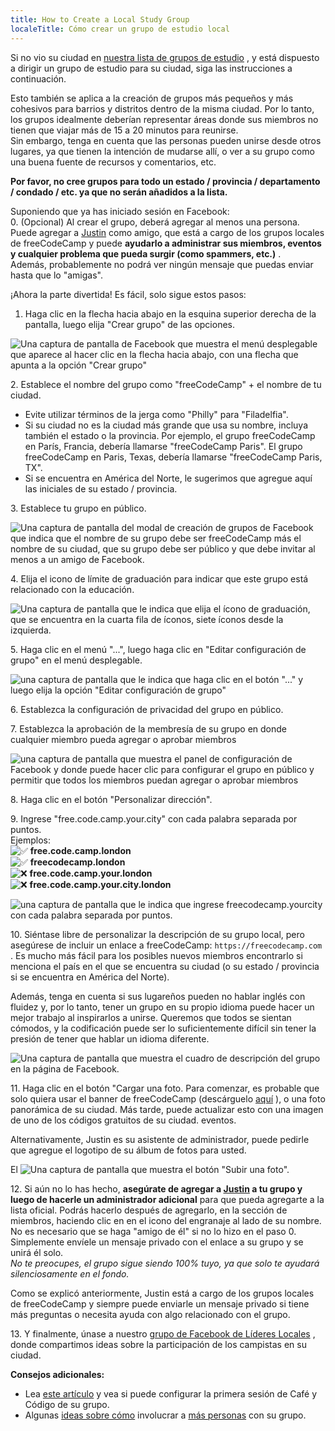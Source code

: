 ```yaml
---
title: How to Create a Local Study Group
localeTitle: Cómo crear un grupo de estudio local
---
```

Si no vio su ciudad en [nuestra lista de grupos de estudio](https://www.freecodecamp.com/study-group-directory/) , y está dispuesto a dirigir un grupo de estudio para su ciudad, siga las instrucciones a continuación.

Esto también se aplica a la creación de grupos más pequeños y más cohesivos para barrios y distritos dentro de la misma ciudad. Por lo tanto, los grupos idealmente deberían representar áreas donde sus miembros no tienen que viajar más de 15 a 20 minutos para reunirse.  
Sin embargo, tenga en cuenta que las personas pueden unirse desde otros lugares, ya que tienen la intención de mudarse allí, o ver a su grupo como una buena fuente de recursos y comentarios, etc.

**Por favor, no cree grupos para todo un estado / provincia / departamento / condado / etc. ya que no serán añadidos a la lista.**

Suponiendo que ya has iniciado sesión en Facebook:  
0\. (Opcional) Al crear el grupo, deberá agregar al menos una persona. Puede agregar a [Justin](https://www.facebook.com/FCC.GroupChancellor) como amigo, que está a cargo de los grupos locales de freeCodeCamp y puede **ayudarlo a administrar sus miembros, eventos y cualquier problema que pueda surgir (como spammers, etc.)** .  
Además, probablemente no podrá ver ningún mensaje que puedas enviar hasta que lo "amigas".

¡Ahora la parte divertida! Es fácil, solo sigue estos pasos:

1.  Haga clic en la flecha hacia abajo en la esquina superior derecha de la pantalla, luego elija "Crear grupo" de las opciones.

![Una captura de pantalla de Facebook que muestra el menú desplegable que aparece al hacer clic en la flecha hacia abajo, con una flecha que apunta a la opción "Crear grupo"](//discourse-user-assets.s3.amazonaws.com/original/2X/9/9b58a494046871476342efb4b2e8d09426f7f9e3.png)

2\. Establece el nombre del grupo como "freeCodeCamp" + el nombre de tu ciudad.

*   Evite utilizar términos de la jerga como "Philly" para "Filadelfia".
*   Si su ciudad no es la ciudad más grande que usa su nombre, incluya también el estado o la provincia. Por ejemplo, el grupo freeCodeCamp en París, Francia, debería llamarse "freeCodeCamp Paris". El grupo freeCodeCamp en Paris, Texas, debería llamarse "freeCodeCamp Paris, TX".
*   Si se encuentra en América del Norte, le sugerimos que agregue aquí las iniciales de su estado / provincia.

3\. Establece tu grupo en público.

![Una captura de pantalla del modal de creación de grupos de Facebook que indica que el nombre de su grupo debe ser freeCodeCamp más el nombre de su ciudad, que su grupo debe ser público y que debe invitar al menos a un amigo de Facebook.](//discourse-user-assets.s3.amazonaws.com/original/3X/e/4/e49fe1e0a5b675c80dc4313252a5f92fd866472c.png)

4\. Elija el icono de límite de graduación para indicar que este grupo está relacionado con la educación.

![Una captura de pantalla que le indica que elija el ícono de graduación, que se encuentra en la cuarta fila de íconos, siete íconos desde la izquierda.](//discourse-user-assets.s3.amazonaws.com/original/2X/f/fc5d4406b8e794fb973178aeffb281d8e344fea4.png)

5\. Haga clic en el menú "...", luego haga clic en "Editar configuración de grupo" en el menú desplegable.

![una captura de pantalla que le indica que haga clic en el botón "..." y luego elija la opción "Editar configuración de grupo"](//discourse-user-assets.s3.amazonaws.com/original/2X/2/2e6b9e8129a42aba871442045da24686a1a63765.png)

6\. Establezca la configuración de privacidad del grupo en público.

7\. Establezca la aprobación de la membresía de su grupo en donde cualquier miembro pueda agregar o aprobar miembros

![una captura de pantalla que muestra el panel de configuración de Facebook y donde puede hacer clic para configurar el grupo en público y permitir que todos los miembros puedan agregar o aprobar miembros](//discourse-user-assets.s3.amazonaws.com/original/3X/6/a/6a2735dbb63f052109e06a21baf64d5e818e2dbc.png)

8\. Haga clic en el botón "Personalizar dirección".

9\. Ingrese "free.code.camp.your.city" con cada palabra separada por puntos.  
Ejemplos:  
![:white_check_mark:](https://forum.freecodecamp.com/images/emoji/emoji_one/white_check_mark.png?v=3 ": white_check_mark:") **free.code.camp.london**  
![:white_check_mark:](https://forum.freecodecamp.com/images/emoji/emoji_one/white_check_mark.png?v=3 ": white_check_mark:") **freecodecamp.london**  
![:x:](https://forum.freecodecamp.com/images/emoji/emoji_one/x.png?v=3 ":X:") **free.code.camp.your.london**  
![:x:](https://forum.freecodecamp.com/images/emoji/emoji_one/x.png?v=3 ":X:") **free.code.camp.your.city.london**

![una captura de pantalla que le indica que ingrese freecodecamp.yourcity con cada palabra separada por puntos.](//discourse-user-assets.s3.amazonaws.com/original/2X/b/b06ad3f1b9d91f9dd9aba828bdd699677725d130.png)

10\. Siéntase libre de personalizar la descripción de su grupo local, pero asegúrese de incluir un enlace a freeCodeCamp: `https://freecodecamp.com` . Es mucho más fácil para los posibles nuevos miembros encontrarlo si menciona el país en el que se encuentra su ciudad (o su estado / provincia si se encuentra en América del Norte).

Además, tenga en cuenta si sus lugareños pueden no hablar inglés con fluidez y, por lo tanto, tener un grupo en su propio idioma puede hacer un mejor trabajo al inspirarlos a unirse. Queremos que todos se sientan cómodos, y la codificación puede ser lo suficientemente difícil sin tener la presión de tener que hablar un idioma diferente.

![Una captura de pantalla que muestra el cuadro de descripción del grupo en la página de Facebook.](//discourse-user-assets.s3.amazonaws.com/original/3X/8/c/8c68d711a85d5089b28d927665db3a6d6cf7ca40.png)

11\. Haga clic en el botón "Cargar una foto. Para comenzar, es probable que solo quiera usar el banner de freeCodeCamp (descárguelo [aquí](https://github.com/FreeCodeCamp/wiki/blob/master/deprecated%20wiki/images/FCC-FBbanner.png) ), o una foto panorámica de su ciudad. Más tarde, puede actualizar esto con una imagen de uno de los códigos gratuitos de su ciudad. eventos.

Alternativamente, Justin es su asistente de administrador, puede pedirle que agregue el logotipo de su álbum de fotos para usted.

El ![Una captura de pantalla que muestra el botón "Subir una foto".](//discourse-user-assets.s3.amazonaws.com/original/2X/2/26006223f5f5b1c154496452037049be1a795d68.png)

12\. Si aún no lo has hecho, **asegúrate de agregar a [Justin](https://www.facebook.com/FCC.GroupChancellor) a tu grupo y luego de hacerle un administrador adicional** para que pueda agregarte a la lista oficial. Podrás hacerlo después de agregarlo, en la sección de miembros, haciendo clic en en el icono del engranaje al lado de su nombre.  
No es necesario que se haga "amigo de él" si no lo hizo en el paso 0. Simplemente envíele un mensaje privado con el enlace a su grupo y se unirá él solo.  
_No te preocupes, el grupo sigue siendo 100% tuyo, ya que solo te ayudará silenciosamente en el fondo._

Como se explicó anteriormente, Justin está a cargo de los grupos locales de freeCodeCamp y siempre puede enviarle un mensaje privado si tiene más preguntas o necesita ayuda con algo relacionado con el grupo.

13\. Y finalmente, únase a nuestro [grupo de Facebook de Líderes Locales](https://www.facebook.com/groups/freecodecampers/) , donde compartimos ideas sobre la participación de los campistas en su ciudad.

**Consejos adicionales:**

*   Lea [este artículo](https://medium.freecodecamp.com/jump-start-your-local-campsite-with-coffee-and-code-a8d1a57d30e#) y vea si puede configurar la primera sesión de Café y Código de su grupo.
*   Algunas [ideas sobre cómo](https://medium.freecodecamp.com/growth-hacking-your-free-code-camp-group-8cf76300a5d1#) involucrar a [más personas](https://medium.freecodecamp.com/growth-hacking-your-free-code-camp-group-8cf76300a5d1#) con su grupo.